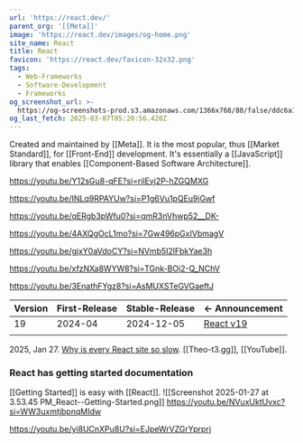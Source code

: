 ```yaml
---
url: 'https://react.dev/'
parent_org: '[[Meta]]'
image: 'https://react.dev/images/og-home.png'
site_name: React
title: React
favicon: 'https://react.dev/favicon-32x32.png'
tags:
  - Web-Frameworks
  - Software-Development
  - Frameworks
og_screenshot_url: >-
  https://og-screenshots-prod.s3.amazonaws.com/1366x768/80/false/ddc6a11b6e0607cf0fced41dbc927d3f8e8cc05491223bb082beae0cd2b4bdef.jpeg
og_last_fetch: 2025-03-07T05:20:56.420Z
---
```

Created and maintained by [[Meta]]. It is the most popular, thus [[Market Standard]], for [[Front-End]] development.  It's essentially a [[JavaScript]] library that enables [[Component-Based Software Architecture]]. 

https://youtu.be/Y12sGu8-qFE?si=rilEvj2P-hZGQMXG

https://youtu.be/INLq9RPAYUw?si=P1g6Vu1pQEu9jGwf

https://youtu.be/qERgb3pWfu0?si=qmR3nVhwp52__DK-

https://youtu.be/4AXQgOcL1mo?si=7Gw496pGxIVbmagV

https://youtu.be/gjxY0aVdoCY?si=NVmb5I2lFbkYae3h

https://youtu.be/xfzNXa8WYW8?si=TGnk-BOj2-Q_NChV

https://youtu.be/3EnathFYgz8?si=AsMUXSTeGVGaeftJ

| Version | First-Release | Stable-Release | <- Announcement                                         |
| ------- | ------------- | -------------- | ------------------------------------------------------- |
| 19      | 2024-04       | 2024-12-05     | [React v19](https://react.dev/blog/2024/12/05/react-19) |
|         |               |                |                                                         |

2025, Jan 27. [Why is every React site so slow](https://youtu.be/INLq9RPAYUw?si=389e9LdY5eIxzAQV). [[Theo-t3.gg]], [[YouTube]].

### React has getting started documentation
[[Getting Started]] is easy with [[React]]. 
![[Screenshot 2025-01-27 at 3.53.45 PM_React--Getting-Started.png]]
https://youtu.be/NVuxUktUvxc?si=WW3uxmtjbpnqMIdw


https://youtu.be/yi8UCnXPu8U?si=EJpeWrVZGrYprprj
